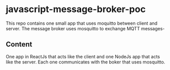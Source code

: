 # javascript-message-broker-poc
This repo contains one small app that uses moquitto between client and server. The message broker uses mosquitto to exchange MQTT messages-

## Content
One app in ReactJs that acts like the client and one NodeJs app that acts like the server. Each one communicates with the boker that uses mosquitto.


